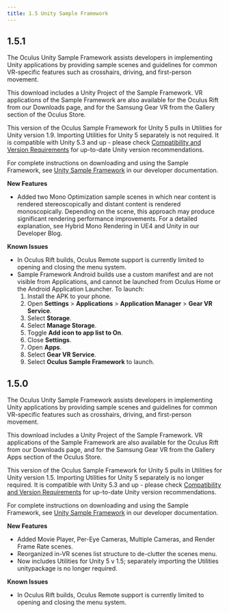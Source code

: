 ```yaml
---
title: 1.5 Unity Sample Framework
---
```




## 1.5.1

The Oculus Unity Sample Framework assists developers in implementing Unity applications by providing sample scenes and guidelines for common VR-specific features such as crosshairs, driving, and first-person movement.

This download includes a Unity Project of the Sample Framework. VR applications of the Sample Framework are also available for the Oculus Rift from our Downloads page, and for the Samsung Gear VR from the Gallery section of the Oculus Store.

This version of the Oculus Sample Framework for Unity 5 pulls in Utilities for Unity version 1.9. Importing Utilities for Unity 5 separately is not required. It is compatible with Unity 5.3 and up - please check [Compatibility and Version Requirements](/documentation/unity/latest/concepts/unity-req/) for up-to-date Unity version recommendations.

For complete instructions on downloading and using the Sample Framework, see [Unity Sample Framework](/documentation/unity/latest/concepts/unity-sample-framework/) in our developer documentation.

**New Features**

* Added two Mono Optimization sample scenes in which near content is rendered stereoscopically and distant content is rendered monoscopically. Depending on the scene, this approach may produce significant rendering performance improvements. For a detailed explanation, see Hybrid Mono Rendering in UE4 and Unity in our Developer Blog.


**Known Issues**

* In Oculus Rift builds, Oculus Remote support is currently limited to opening and closing the menu system.
* Sample Framework Android builds use a custom manifest and are not visible from Applications, and cannot be launched from Oculus Home or the Android Application Launcher. To launch: 
	1. Install the APK to your phone.
	2. Open **Settings** &gt; **Applications** &gt; **Application Manager** &gt; **Gear VR Service**.
	3. Select **Storage**.
	4. Select **Manage Storage**.
	5. Toggle **Add icon to app list to On**.
	6. Close **Settings**.
	7. Open **Apps**.
	8. Select **Gear VR Service**.
	9. Select **Oculus Sample Framework** to launch.
	


## 1.5.0

The Oculus Unity Sample Framework assists developers in implementing Unity applications by providing sample scenes and guidelines for common VR-specific features such as crosshairs, driving, and first-person movement.

This download includes a Unity Project of the Sample Framework. VR applications of the Sample Framework are also available for the Oculus Rift from our Downloads page, and for the Samsung Gear VR from the Gallery Apps section of the Oculus Store.

This version of the Oculus Sample Framework for Unity 5 pulls in Utilities for Unity version 1.5. Importing Utilities for Unity 5 separately is no longer required. It is compatible with Unity 5.3 and up - please check [Compatibility and Version Requirements](/documentation/unity/latest/concepts/unity-req/) for up-to-date Unity version recommendations.

For complete instructions on downloading and using the Sample Framework, see [Unity Sample Framework](/documentation/unity/latest/concepts/unity-sample-framework/) in our developer documentation.

**New Features**

* Added Movie Player, Per-Eye Cameras, Multiple Cameras, and Render Frame Rate scenes.
* Reorganized in-VR scenes list structure to de-clutter the scenes menu.
* Now includes Utilities for Unity 5 v 1.5; separately importing the Utilities unitypackage is no longer required.


**Known Issues**

* In Oculus Rift builds, Oculus Remote support is currently limited to opening and closing the menu system. 

